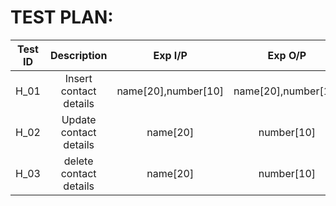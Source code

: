 # TEST PLAN:

|Test ID | Description                      |Exp I/P             |Exp O/P             | Actual Out         | Type of Test      |
|:---:   | :----------------------------:   | :-----------------:|:------------------:|:------------------:|:-----------------:|
|H_01    | Insert contact details           |name[20],number[10] |name[20],number[10] |name[20],number[10] | Requirement based |
|H_02    | Update contact details           |name[20]            |number[10]          |number[10]          | Scenario based    |
|H_03    | delete contact details           |name[20]            |number[10]          |number[10]          | Boundary based    |
